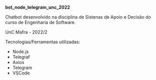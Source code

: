 **bot_node_telegram_unc_2022**

Chatbot desenvolvido na disciplina de Sistenas de Apoio e Decisão do curso de 
Engenharia de Software.

UnC Mafra - 2022/2


Tecnologias/Ferramentas utilizadas:

* Node.js
* Telegraf
* Axios
* Telegram
* VSCode
